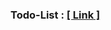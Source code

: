 <h3>Todo-List : <a href="https://github.com/Chetandhande11/LGMVIP-WEB/tree/main/Task%20Number%201/Todo-List">[ Link ]</a>  <br>
